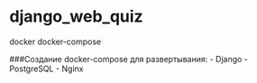 # django_web_quiz
 docker docker-compose

###Создание docker-compose для развертывания:
    - Django
    - PostgreSQL
    - Nginx
